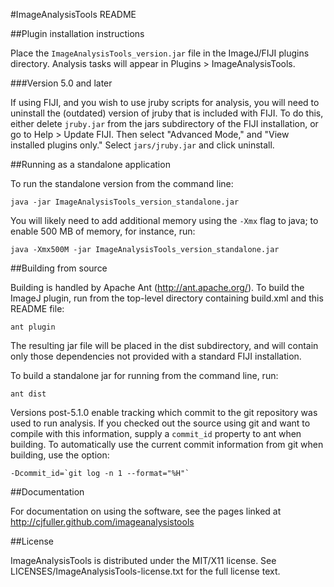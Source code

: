 #ImageAnalysisTools README

##Plugin installation instructions

Place the `ImageAnalysisTools_version.jar` file in the ImageJ/FIJI plugins directory.  Analysis tasks will appear in Plugins > ImageAnalysisTools.

###Version 5.0 and later

If using FIJI, and you wish to use jruby scripts for analysis, you will need to uninstall the (outdated) version of jruby that is included with FIJI.  To do this, either delete `jruby.jar` from the jars subdirectory of the FIJI installation, or go to Help > Update FIJI.  Then select "Advanced Mode," and "View installed plugins only."  Select `jars/jruby.jar` and click uninstall.

##Running as a standalone application

To run the standalone version from the command line:

`java -jar ImageAnalysisTools_version_standalone.jar`

You will likely need to add additional memory using the `-Xmx` flag to java; to enable 500 MB of memory, for instance, run:

`java -Xmx500M -jar ImageAnalysisTools_version_standalone.jar`

##Building from source

Building is handled by Apache Ant (http://ant.apache.org/).  To build the ImageJ plugin, run from the top-level directory containing build.xml and this README file:

`ant plugin`

The resulting jar file will be placed in the dist subdirectory, and will contain only those dependencies not provided with a standard FIJI installation.

To build a standalone jar for running from the command line, run:

`ant dist`

Versions post-5.1.0 enable tracking which commit to the git repository was used to run analysis.  If you checked out the source using git and want to compile with this information, supply a `commit_id` property to ant when building.  To automatically use the current commit information from git when building, use the option:

    -Dcommit_id=`git log -n 1 --format="%H"`


##Documentation

For documentation on using the software, see the pages linked at http://cjfuller.github.com/imageanalysistools

##License

ImageAnalysisTools is distributed under the MIT/X11 license.  See LICENSES/ImageAnalysisTools-license.txt for the full license text.

